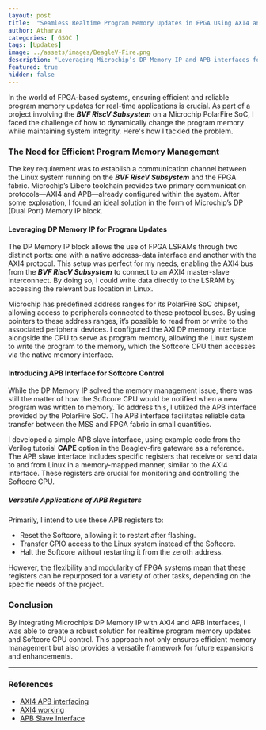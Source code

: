 ```yaml
---
layout: post
title:  "Seamless Realtime Program Memory Updates in FPGA Using AXI4 and APB Interfaces"
author: Atharva
categories: [ GSOC ]
tags: [Updates]
image: ../assets/images/BeagleV-Fire.png
description: "Leveraging Microchip’s DP Memory IP and APB interfaces for efficient program updates and control in FPGA-based systems."
featured: true
hidden: false
---
```


In the world of FPGA-based systems, ensuring efficient and reliable program memory updates for real-time applications is crucial. As part of a project involving the ***BVF RiscV Subsystem*** on a Microchip PolarFire SoC, I faced the challenge of how to dynamically change the program memory while maintaining system integrity. Here's how I tackled the problem.

### The Need for Efficient Program Memory Management
The key requirement was to establish a communication channel between the Linux system running on the ***BVF RiscV Subsystem*** and the FPGA fabric. Microchip’s Libero toolchain provides two primary communication protocols—AXI4 and APB—already configured within the system. After some exploration, I found an ideal solution in the form of Microchip’s DP (Dual Port) Memory IP block.

#### Leveraging DP Memory IP for Program Updates
The DP Memory IP block allows the use of FPGA LSRAMs through two distinct ports: one with a native address-data interface and another with the AXI4 protocol. This setup was perfect for my needs, enabling the AXI4 bus from the ***BVF RiscV Subsystem*** to connect to an AXI4 master-slave interconnect. By doing so, I could write data directly to the LSRAM by accessing the relevant bus location in Linux.

Microchip has predefined address ranges for its PolarFire SoC chipset, allowing access to peripherals connected to these protocol buses. By using pointers to these address ranges, it’s possible to read from or write to the associated peripheral devices. I configured the AXI DP memory interface alongside the CPU to serve as program memory, allowing the Linux system to write the program to the memory, which the Softcore CPU then accesses via the native memory interface.

#### Introducing APB Interface for Softcore Control
While the DP Memory IP solved the memory management issue, there was still the matter of how the Softcore CPU would be notified when a new program was written to memory. To address this, I utilized the APB interface provided by the PolarFire SoC. The APB interface facilitates reliable data transfer between the MSS and FPGA fabric in small quantities.

I developed a simple APB slave interface, using example code from the Verilog tutorial **CAPE** option in the Beaglev-fire gateware as a reference. The APB slave interface includes specific registers that receive or send data to and from Linux in a memory-mapped manner, similar to the AXI4 interface. These registers are crucial for monitoring and controlling the Softcore CPU.

##### Versatile Applications of APB Registers
Primarily, I intend to use these APB registers to:

- Reset the Softcore, allowing it to restart after flashing.
- Transfer GPIO access to the Linux system instead of the Softcore.
- Halt the Softcore without restarting it from the zeroth address.

However, the flexibility and modularity of FPGA systems mean that these registers can be repurposed for a variety of other tasks, depending on the specific needs of the project.

### Conclusion
By integrating Microchip’s DP Memory IP with AXI4 and APB interfaces, I was able to create a robust solution for realtime program memory updates and Softcore CPU control. This approach not only ensures efficient memory management but also provides a versatile framework for future expansions and enhancements.

---
### References
- [AXI4 APB interfacing](https://openbeagle.org/gsoc/2024/riscv-io-core/-/tree/softcore-test)
- [AXI4 working](https://www.realdigital.org/doc/a9fee931f7a172423e1ba73f66ca4081#:~:text=The%20AXI4%2DLite%20interface%20consists,is%20shown%20in%20figure%201.)
- [APB Slave Interface](https://openbeagle.org/gsoc/2024/riscv-io-core/-/blob/softcore-test/sources/FPGA-design/script_support/components/SOFTCORE/PICO_RISCV/HDL/APB_CTRL.v?ref_type=heads)